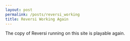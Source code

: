 ```yaml
---
layout: post
permalink: /posts/reversi_working
title: Reversi Working Again
---
```


The copy of Reversi running on this site is playable again.